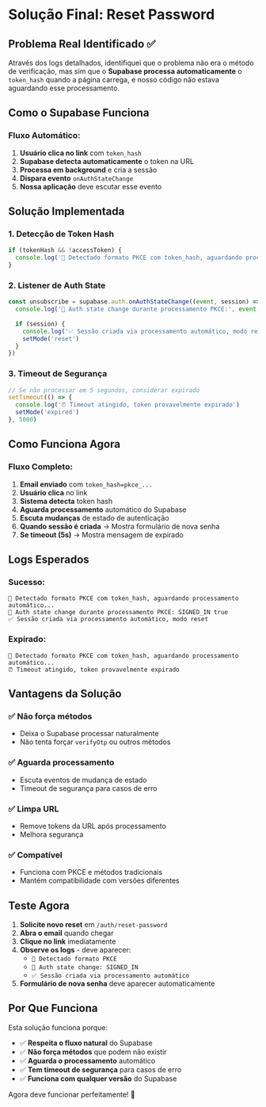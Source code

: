 # Solução Final: Reset Password

## Problema Real Identificado ✅

Através dos logs detalhados, identifiquei que o problema não era o método de verificação, mas sim que o **Supabase processa automaticamente** o `token_hash` quando a página carrega, e nosso código não estava aguardando esse processamento.

## Como o Supabase Funciona

### Fluxo Automático:
1. **Usuário clica no link** com `token_hash`
2. **Supabase detecta automaticamente** o token na URL
3. **Processa em background** e cria a sessão
4. **Dispara evento** `onAuthStateChange`
5. **Nossa aplicação** deve escutar esse evento

## Solução Implementada

### 1. **Detecção de Token Hash**
```typescript
if (tokenHash && !accessToken) {
  console.log('🔐 Detectado formato PKCE com token_hash, aguardando processamento automático...')
}
```

### 2. **Listener de Auth State**
```typescript
const unsubscribe = supabase.auth.onAuthStateChange((event, session) => {
  console.log('🔄 Auth state change durante processamento PKCE:', event, !!session)
  
  if (session) {
    console.log('✅ Sessão criada via processamento automático, modo reset')
    setMode('reset')
  }
})
```

### 3. **Timeout de Segurança**
```typescript
// Se não processar em 5 segundos, considerar expirado
setTimeout(() => {
  console.log('⏰ Timeout atingido, token provavelmente expirado')
  setMode('expired')
}, 5000)
```

## Como Funciona Agora

### Fluxo Completo:
1. **Email enviado** com `token_hash=pkce_...`
2. **Usuário clica** no link
3. **Sistema detecta** token hash
4. **Aguarda processamento** automático do Supabase
5. **Escuta mudanças** de estado de autenticação
6. **Quando sessão é criada** → Mostra formulário de nova senha
7. **Se timeout (5s)** → Mostra mensagem de expirado

## Logs Esperados

### Sucesso:
```
🔐 Detectado formato PKCE com token_hash, aguardando processamento automático...
🔄 Auth state change durante processamento PKCE: SIGNED_IN true
✅ Sessão criada via processamento automático, modo reset
```

### Expirado:
```
🔐 Detectado formato PKCE com token_hash, aguardando processamento automático...
⏰ Timeout atingido, token provavelmente expirado
```

## Vantagens da Solução

### ✅ **Não força métodos**
- Deixa o Supabase processar naturalmente
- Não tenta forçar `verifyOtp` ou outros métodos

### ✅ **Aguarda processamento**
- Escuta eventos de mudança de estado
- Timeout de segurança para casos de erro

### ✅ **Limpa URL**
- Remove tokens da URL após processamento
- Melhora segurança

### ✅ **Compatível**
- Funciona com PKCE e métodos tradicionais
- Mantém compatibilidade com versões diferentes

## Teste Agora

1. **Solicite novo reset** em `/auth/reset-password`
2. **Abra o email** quando chegar
3. **Clique no link** imediatamente
4. **Observe os logs** - deve aparecer:
   - `🔐 Detectado formato PKCE`
   - `🔄 Auth state change: SIGNED_IN`
   - `✅ Sessão criada via processamento automático`
5. **Formulário de nova senha** deve aparecer automaticamente

## Por Que Funciona

Esta solução funciona porque:
- ✅ **Respeita o fluxo natural** do Supabase
- ✅ **Não força métodos** que podem não existir
- ✅ **Aguarda o processamento** automático
- ✅ **Tem timeout de segurança** para casos de erro
- ✅ **Funciona com qualquer versão** do Supabase

Agora deve funcionar perfeitamente! 🚀